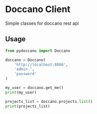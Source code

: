 # Doccano Client

Simple classes for doccano rest api


## Usage

```python
from pydoccano import Doccano

doccano = Doccano(
    'http://localhost:8000',
    'admin ',
    'password'
)

my_user = doccano.get_me()
print(my_user)

projects_list = doccano.projects.list()
print(projects_list)